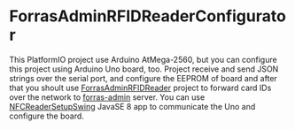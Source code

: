 # ForrasAdminRFIDReaderConfigurator

This PlatformIO project use Arduino AtMega-2560, but you can configure this project using Arduino Uno board, too.
Project receive and send JSON strings over the serial port, and configure the EEPROM of board and 
after that you shoult use [ForrasAdminRFIDReader](https://github.com/pzoli/ForrasAdminRFIDReader) project 
to forward card IDs over the network to [forras-admin](https://github.com/pzoli/forras-admin) server.
You can use [NFCReaderSetupSwing](https://github.com/pzoli/NFCReaderSetupSwing) JavaSE 8 app to communicate the Uno and configure the board.